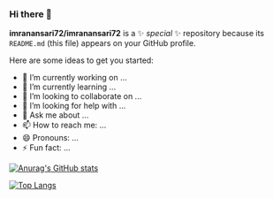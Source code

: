 ### Hi there 👋


**imranansari72/imranansari72** is a ✨ _special_ ✨ repository because its `README.md` (this file) appears on your GitHub profile.

Here are some ideas to get you started:

- 🔭 I’m currently working on ...
- 🌱 I’m currently learning ...
- 👯 I’m looking to collaborate on ...
- 🤔 I’m looking for help with ...
- 💬 Ask me about ...
- 📫 How to reach me: ...
- 😄 Pronouns: ...
- ⚡ Fun fact: ...



[![Anurag's GitHub stats](https://github-readme-stats.vercel.app/api?username=imranansari72&show_icons=true)](https://github.com/imranansari72/imranansari72)



[![Top Langs](https://github-readme-stats.vercel.app/api/top-langs/?username=imranansari72&layout=compact)](https://github.com/imranansari72/imranansari72)
